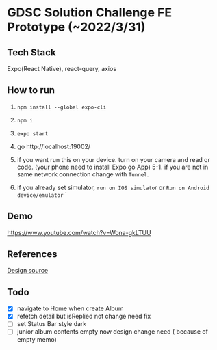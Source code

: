 # GDSC Solution Challenge FE Prototype (~2022/3/31)

## Tech Stack
Expo(React Native), react-query, axios

## How to run

1. `npm install --global expo-cli`
2. `npm i`
3. `expo start`
4. go http://localhost:19002/
5. if you want run this on your device. turn on your camera and read qr code. (your phone need to install Expo go App)
5-1. if you are not in same network connection change with `Tunnel`.

6. if you already set simulator, `run on IOS simulato`r or `Run on Android device/emulator`
`
## Demo
https://www.youtube.com/watch?v=Wona-gkLTUU


## References

[Design source](https://www.figma.com/file/n39SVVbKCyafDB08HDKd22/Untitled?node-id=82%3A2)

## Todo
- [x] navigate to Home when create Album
- [x] refetch detail but isReplied not change need fix
- [ ] set Status Bar style dark
- [ ] junior album contents empty now design change need ( because of empty memo)
